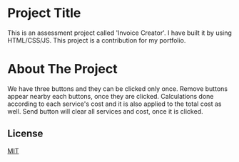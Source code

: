 # Project Title

This is an assessment project called 'Invoice Creator'. I have built it by using HTML/CSS/JS. This project is a contribution for my portfolio.

# About The Project

We have three buttons and they can be clicked only once. Remove buttons appear nearby each buttons, once they are clicked. Calculations done according to each service's cost and it is also applied to the total cost as well. Send button will clear all services and cost, once it is clicked.

## License

[MIT](https://choosealicense.com/licenses/mit/)
